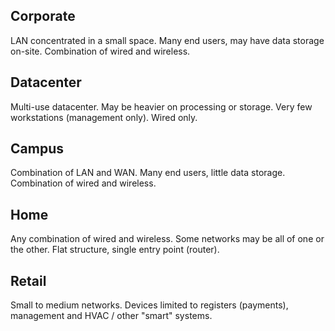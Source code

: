 ## Corporate

LAN concentrated in a small space. Many end users, may have data storage on-site. Combination of wired and wireless.

## Datacenter

Multi-use datacenter. May be heavier on processing or storage. Very few workstations (management only). Wired only.

## Campus

Combination of LAN and WAN. Many end users, little data storage. Combination of wired and wireless.

## Home

Any combination of wired and wireless. Some networks may be all of one or the other. Flat structure, single entry point (router).

## Retail

Small to medium networks. Devices limited to registers (payments), management and HVAC / other "smart" systems.

